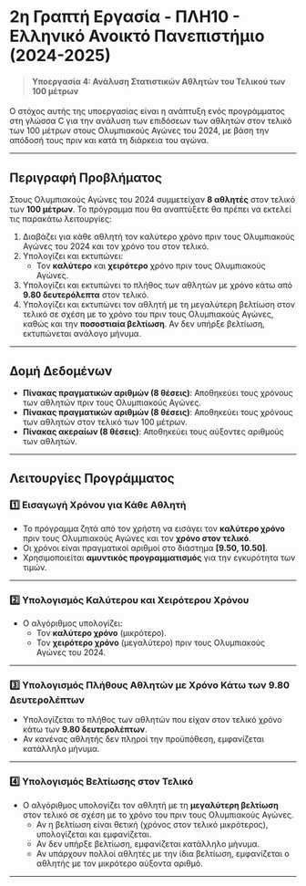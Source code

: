 # 2η Γραπτή Εργασία - ΠΛΗ10 - Ελληνικό Ανοικτό Πανεπιστήμιο (2024-2025)

> #### Υποεργασία 4: Ανάλυση Στατιστικών Αθλητών του Τελικού των 100 μέτρων

Ο στόχος αυτής της υποεργασίας είναι η ανάπτυξη ενός προγράμματος στη γλώσσα C για την ανάλυση των επιδόσεων των αθλητών στον τελικό των 100 μέτρων στους Ολυμπιακούς Αγώνες του 2024, με βάση την απόδοσή τους πριν και κατά τη διάρκεια του αγώνα.

---

## Περιγραφή Προβλήματος

Στους Ολυμπιακούς Αγώνες του 2024 συμμετείχαν **8 αθλητές** στον τελικό των **100 μέτρων**. Το πρόγραμμα που θα αναπτύξετε θα πρέπει να εκτελεί τις παρακάτω λειτουργίες:

1. Διαβάζει για κάθε αθλητή τον καλύτερο χρόνο πριν τους Ολυμπιακούς Αγώνες του 2024 και τον χρόνο του στον τελικό.
2. Υπολογίζει και εκτυπώνει:
    - Τον **καλύτερο** και **χειρότερο** χρόνο πριν τους Ολυμπιακούς Αγώνες.
3. Υπολογίζει και εκτυπώνει το πλήθος των αθλητών με χρόνο κάτω από **9.80 δευτερόλεπτα** στον τελικό.
4. Υπολογίζει και εκτυπώνει τον αθλητή με τη μεγαλύτερη βελτίωση στον τελικό σε σχέση με το χρόνο του πριν τους Ολυμπιακούς Αγώνες, καθώς και την **ποσοστιαία βελτίωση**. Αν δεν υπήρξε βελτίωση, εκτυπώνεται ανάλογο μήνυμα.

---

## Δομή Δεδομένων

- **Πίνακας πραγματικών αριθμών (8 θέσεις)**: Αποθηκεύει τους χρόνους των αθλητών πριν τους Ολυμπιακούς Αγώνες.
- **Πίνακας πραγματικών αριθμών (8 θέσεις)**: Αποθηκεύει τους χρόνους των αθλητών στον τελικό των 100 μέτρων.
- **Πίνακας ακεραίων (8 θέσεις)**: Αποθηκεύει τους αύξοντες αριθμούς των αθλητών.

---

## Λειτουργίες Προγράμματος

### 1️⃣ Εισαγωγή Χρόνου για Κάθε Αθλητή
- Το πρόγραμμα ζητά από τον χρήστη να εισάγει τον **καλύτερο χρόνο** πριν τους Ολυμπιακούς Αγώνες και τον **χρόνο στον τελικό**.
- Οι χρόνοι είναι πραγματικοί αριθμοί στο διάστημα **[9.50, 10.50]**.
- Χρησιμοποιείται **αμυντικός προγραμματισμός** για την εγκυρότητα των τιμών.

---

### 2️⃣ Υπολογισμός Καλύτερου και Χειρότερου Χρόνου
- Ο αλγόριθμος υπολογίζει:
    - Τον **καλύτερο χρόνο** (μικρότερο).
    - Τον **χειρότερο χρόνο** (μεγαλύτερο) πριν τους Ολυμπιακούς Αγώνες του 2024.

---

### 3️⃣ Υπολογισμός Πλήθους Αθλητών με Χρόνο Κάτω των 9.80 Δευτερολέπτων
- Υπολογίζεται το πλήθος των αθλητών που είχαν στον τελικό χρόνο κάτω των **9.80 δευτερολέπτων**.
- Αν κανένας αθλητής δεν πληροί την προϋπόθεση, εμφανίζεται κατάλληλο μήνυμα.

---

### 4️⃣ Υπολογισμός Βελτίωσης στον Τελικό
- Ο αλγόριθμος υπολογίζει τον αθλητή με τη **μεγαλύτερη βελτίωση** στον τελικό σε σχέση με το χρόνο του πριν τους Ολυμπιακούς Αγώνες.
    - Αν η βελτίωση είναι θετική (χρόνος στον τελικό μικρότερος), υπολογίζεται και εμφανίζεται.
    - Αν δεν υπήρξε βελτίωση, εμφανίζεται κατάλληλο μήνυμα.
    - Αν υπάρχουν πολλοί αθλητές με την ίδια βελτίωση, εμφανίζεται ο αθλητής με τον μικρότερο αύξοντα αριθμό.

---

